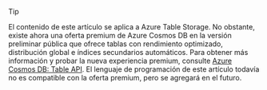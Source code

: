 > [!TIP]
> El contenido de este artículo se aplica a Azure Table Storage. No obstante, existe ahora una oferta premium de Azure Cosmos DB en la versión preliminar pública que ofrece tablas con rendimiento optimizado, distribución global e índices secundarios automáticos. Para obtener más información y probar la nueva experiencia premium, consulte [Azure Cosmos DB: Table API](https://aka.ms/premiumtables). El lenguaje de programación de este artículo todavía no es compatible con la oferta premium, pero se agregará en el futuro.
>
